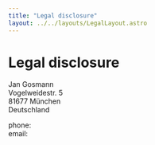 ```yaml
---
title: "Legal disclosure"
layout: ../../layouts/LegalLayout.astro
---
```


# Legal disclosure

Jan Gosmann<br>
Vogelweidestr. 5<br>
81677 München<br>
Deutschland

phone: <crypted-phone country="+49" area="174" block0="3588" block1="307"></crypted-phone><br>
email: <crypted-email name="contact" domain="jgosmann" tld="de"></crypted-email>
